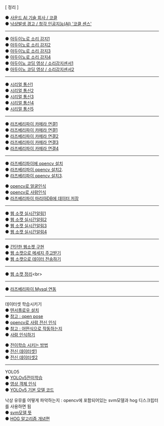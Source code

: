 [ 정리 ] <br>

● [사운드 AI 기술 회사 / 코클](https://cochl.oopy.io/)<br>
● [낙상발생 경고 / 청각 인공지능(AI) '코클 센스'](https://biz.chosun.com/stock/stock_general/2024/01/08/54C4432GBBCYVG4TJE4BR5YTTY/)<br>

***
● [아두이노로 소리 감지1](https://blog.naver.com/3dfuns/223117248010)<br>
● [아두이노로 소리 감지2](https://m.blog.naver.com/damtaja/221999396784)<br>
● [아두이노로 소리 감지3](https://m.blog.naver.com/icbanq/222588844355)<br>
● [아두이노로 소리 감지4](https://blog.naver.com/eduino/223291353027)<br>
● [아두이노 코딩 영상 / 소리감지센서1](https://www.youtube.com/watch?v=N6v8owKJz8M)<br>
● [아두이노 코딩 영상 / 소리감지센서2](https://www.youtube.com/watch?v=VU6Vzhyf9E4)<br>

***
● [시리얼 통신1](https://ecency.com/kr-dev/@jacobyu/iot-project)<br>
● [시리얼 통신2](https://bebutae.tistory.com/104)<br>
● [시리얼 통신3](https://blog.naver.com/krmjin/223369635234)<br>
● [시리얼 통신4](https://velog.io/@baduckie6231/%EB%9D%BC%EC%A6%88%EB%B2%A0%EB%A6%AC%ED%8C%8C%EC%9D%B4-%EC%95%84%EB%91%90%EC%9D%B4%EB%85%B8-%EC%8B%9C%EB%A6%AC%EC%96%BC-%ED%86%B5%EC%8B%A0) <br>
● [시리얼 통신5](https://naver.me/GmVto0yN)<br>

***
● [라즈베리파이 카메라 연결1](https://m.blog.naver.com/no1_devicemart/223305384819)<br>
● [라즈베리파이 카메라 연결1](https://neosarchizo.gitbooks.io/raspberrypiforsejonguniv/content/chapter2.html)<br>
● [라즈베리파이 카메라 연결2](https://blog.naver.com/no1_devicemart/223305384819)<br>
● [라즈베리파이 카메라 연결3](https://velog.io/@addps5012/%EB%9D%BC%EC%A6%88%EB%B2%A0%EB%A6%AC%ED%8C%8C%EC%9D%B4-V2-%EC%B9%B4%EB%A9%94%EB%9D%BC-%EC%97%B0%EA%B2%B0%ED%95%98%EA%B8%B0)<br>
● [라즈베리파이 카메라 연결4](https://kdjun97.github.io/iot/raspberry-pi-install/)<br>

***
● [라즈베리파이에 opencv 설치](https://blog.naver.com/ljy9378/221438192568)<br>
● [라즈베리파이 opencv 설치2](https://naver.me/5tejZlhc).<br>
● [라즈베리파이 opencv 설치3](https://velog.io/@kimeec/%EB%9D%BC%EC%A6%88%EB%B2%A0%EB%A6%AC%ED%8C%8C%EC%9D%B4Raspberry-Pi-%EC%B9%B4%EB%A9%94%EB%9D%BC-%EB%AA%A8%EB%93%88%EB%A1%9C-%EB%88%88%EC%9D%B8%EC%8B%9D-%EC%8B%A4%EC%8B%9C%EA%B0%84-%EC%B6%9C%EB%A0%A5%ED%95%B4%EB%B3%B4%EA%B8%B0).<br>


● [opencv로 얼굴인식](https://blog.naver.com/ljy9378/221438230814)<br>
● [opencv로 사람인식](https://park-duck.tistory.com/entry/Python-OpenCV-%EC%82%AC%EB%9E%8C%EC%9D%B8%EC%8B%9D%EB%9D%BC%EC%A6%88%EB%B2%A0%EB%A6%AC%ED%8C%8C%EC%9D%B4)<br>
● [라즈베리파이 마리아DB에 데이터 저장](https://velog.io/@dfdf/%EB%9D%BC%EC%A6%88%EB%B2%A0%EB%A6%ACMariaDB%EC%97%90-%EB%8D%B0%EC%9D%B4%ED%84%B0-%EC%A0%80%EC%9E%A5%ED%95%98%EA%B8%B0)<br>

***
● [웹 소캣 실시간알림1](https://velog.io/@rim/%EC%9B%B9%EC%86%8C%EC%BC%93-%EC%8B%A4%EC%8B%9C%EA%B0%84-%EC%95%8C%EB%A6%BC-%EB%A7%8C%EB%93%A4%EA%B8%B02-ahwecb52)<br>
● [웹 소캣 실시간알림2](https://mag1c.tistory.com/222)<br>
● [웹 소캣 실시간알림3](https://tecoble.techcourse.co.kr/post/2021-08-14-web-socket/)<br>
● [웹 소캣 실시간알림4](https://github.com/pparkjs/websocket_chat)<br>

***
● [간단한 웹소켓 구현](https://youtu.be/yXPCg5eupGM?si=ISv1QYKeifpnTEhs)<br>
● [웹 소캣으로 메세지 주고받기](https://www.chanstory.dev/blog/post/26)<br>
● [웹 소캣으로 데이터 전송하기](https://leekoby.github.io/posts/send-realtime-data-with-web-sockets/)<br>
***
● [웹 소캣 정리](https://inpa.tistory.com/entry/WEB-%F0%9F%8C%90-%EC%9B%B9-%EC%86%8C%EC%BC%93-Socket-%EC%97%AD%EC%82%AC%EB%B6%80%ED%84%B0-%EC%A0%95%EB%A6%AC#%EC%9B%B9_%EC%86%8C%EC%BC%93_%EC%9D%B4%EB%9E%80?)<br>
***
● [라즈베리파이 Mysql 연동](https://narnhada.tistory.com/m/18)<br>
***
데이터셋 학습시키기<br>
● [텐서플로우 설치](https://m.blog.naver.com/ryanlee5767/222151370950)<br>
● [참고 : open pose](https://blog.naver.com/shino1025/221607197982)<br>
● [opencv로 사람 전신 인식](https://pinkwink.kr/1124#google_vignette)<br>
● [참고 : 어떤식으로 작동하는지](https://project.impacsys.kr/xtwice/comn/file/Group2_2.pdf)<br>
● [사람 인식하기](https://blog.naver.com/rhrkdfus/221512802945)<br>

● [전이학습 시키는 방법](https://blog.naver.com/PostView.nhn?blogId=newton89&logNo=221794524792)<br>
● [전신 데이터셋1](https://analyticsindiamag.com/10-open-datasets-you-can-use-for-computer-vision-projects/)<br>
● [전신 데이터셋2](https://universe.roboflow.com/titulacin/person-detection-9a6mk)<br>
***
YOLO5<br>
● [YOLOv5전이학습](https://mvje.tistory.com/111)<br>
● [영상 객체 인식](https://prlabhotelshoe.tistory.com/33)<br>
● [YOLOv5 기본 모델 코드](https://github.com/ultralytics/yolov5/blob/master/detect.py)

낙상 유뮤를 어떻게 파악하는지 : opencv에 포함되어있는 svm모델과 hog 디스크립터를 사용하면 됨<br>
● [svm모델 뜻](https://blog.eunsukim.me/posts/understanding-support-vector-machine)<br>
● [HOG 알고리즘 개념편](https://blog.naver.com/dongju0531hb/222443993008?viewType=pc)<br>

